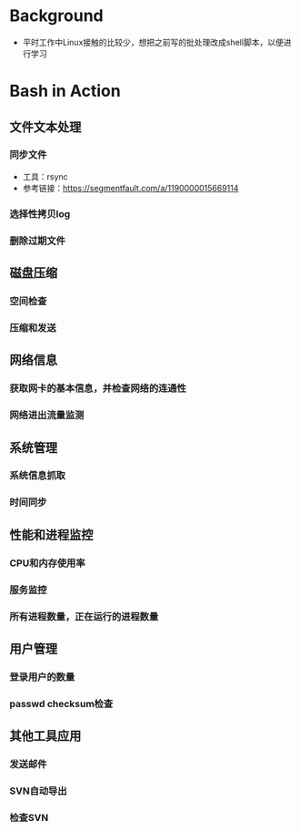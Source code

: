 # Background

- 平时工作中Linux接触的比较少，想把之前写的批处理改成shell脚本，以便进行学习

# Bash in Action

## 文件文本处理
### 同步文件
- 工具：rsync
- 参考链接：https://segmentfault.com/a/1190000015669114


### 选择性拷贝log
### 删除过期文件

## 磁盘压缩
### 空间检查
### 压缩和发送

## 网络信息
### 获取网卡的基本信息，并检查网络的连通性
### 网络进出流量监测

## 系统管理
### 系统信息抓取
### 时间同步

## 性能和进程监控

### CPU和内存使用率
### 服务监控
### 所有进程数量，正在运行的进程数量

## 用户管理

### 登录用户的数量
### passwd checksum检查

## 其他工具应用
### 发送邮件
### SVN自动导出
### 检查SVN


